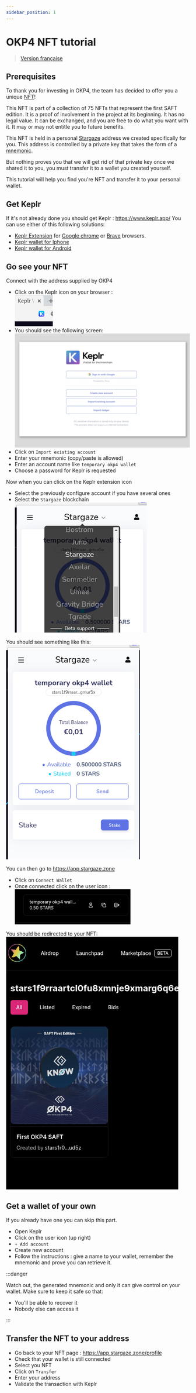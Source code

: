 ```yaml
---
sidebar_position: 1
---
```


# OKP4 NFT tutorial

> [Version française](./fr.md)

## Prerequisites

To thank you for investing in OKP4, the team has decided to offer you a unique [NFT](https://en.wikipedia.org/wiki/Non-fungible_token)!

This NFT is part of a collection of 75 NFTs that represent the first SAFT edition. It is a proof of involvement in the project at its beginning. It has no legal value. It can be exchanged, and you are free to do what you want with it. It may or may not entitle you to future benefits.

This NFT is held in a personal [Stargaze](https://www.stargaze.zone/) address we created specifically for you. This address is controlled by a private key that takes the form of a [mnemonic](https://en.bitcoin.it/wiki/Seed_phrase).

But nothing proves you that we will get rid of that private key once we shared it to you, you must transfer it to a wallet you created yourself.

This tutorial will help you find you're NFT and transfer it to your personal wallet.

## Get Keplr

If it's not already done you should get Keplr : <https://www.keplr.app/>
You can use either of this following solutions:

- [Keplr Extension](https://chrome.google.com/webstore/detail/keplr/dmkamcknogkgcdfhhbddcghachkejeap) for [Google chrome](https://www.google.com/chrome/index.html) or [Brave](https://brave.com/) browsers.
- [Keplr wallet for Iphone](https://apps.apple.com/us/app/keplr-wallet)
- [Keplr wallet for Android](https://play.google.com/store/apps/details?id=com.chainapsis.keplr)

## Go see your NFT

Connect with the address supplied by OKP4

- Click on the Keplr icon on your browser :  
   ![keplr icon](/img/content/nft-tutorial/keplr-icon.png)
- You should see the following screen:  
![create account](/img/content/nft-tutorial/account-creation-keplr.png)
- Click on `Import existing account`
- Enter your mnemonic (copy/paste is allowed)
- Enter an account name like `temporary okp4 wallet`
- Choose a password for Keplr is requested
  
Now when you can click on the Keplr extension icon

- Select the previously configure account if you have several ones
- Select the `Stargaze` blockchain ![block chain selection](/img/content/nft-tutorial/block-chain-select.png)

You should see something like this:
![keplr account](/img/content/nft-tutorial/keplr-account.png)

You can then go to <https://app.stargaze.zone>

- Click on `Connect Wallet`
- Once connected click on the user icon : ![stargaze user](/img/content/nft-tutorial/stargaze-account.png)

You should be redirected to your NFT:
![Stargaze NFT](/img/content/nft-tutorial/stargaze-nft.png)

## Get a wallet of your own

If you already have one you can skip this part.

- Open Keplr
- Click on the user icon (up right)
- `+ Add account`
- Create new account
- Follow the instructions : give a name to your wallet, remember the mnemonic and prove you can retrieve it.

:::danger

Watch out, the generated mnemonic and only it can give control on your wallet. Make sure to keep it safe so that:

- You'll be able to recover it
- Nobody else can access it

:::

## Transfer the NFT to your address

- Go back to your NFT page : <https://app.stargaze.zone/profile>
- Check that your wallet is still connected
- Select you NFT
- Click on `Transfer`
- Enter your address
- Validate the transaction with Keplr

